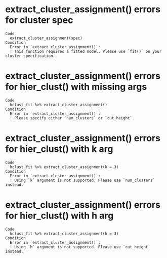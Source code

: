 # extract_cluster_assignment() errors for cluster spec

    Code
      extract_cluster_assignment(spec)
    Condition
      Error in `extract_cluster_assignment()`:
      ! This function requires a fitted model. Please use `fit()` on your cluster specification.

# extract_cluster_assignment() errors for hier_clust() with missing args

    Code
      hclust_fit %>% extract_cluster_assignment()
    Condition
      Error in `extract_cluster_assignment()`:
      ! Please specify either `num_clusters` or `cut_height`.

# extract_cluster_assignment() errors for hier_clust() with k arg

    Code
      hclust_fit %>% extract_cluster_assignment(k = 3)
    Condition
      Error in `extract_cluster_assignment()`:
      ! Using `k` argument is not supported. Please use `num_clusters` instead.

# extract_cluster_assignment() errors for hier_clust() with h arg

    Code
      hclust_fit %>% extract_cluster_assignment(h = 3)
    Condition
      Error in `extract_cluster_assignment()`:
      ! Using `h` argument is not supported. Please use `cut_height` instead.

